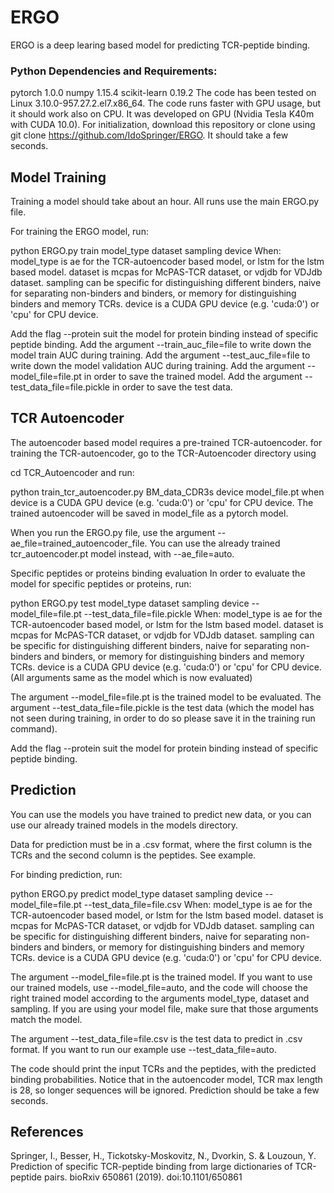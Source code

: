 # ERGO
ERGO is a deep learing based model for predicting TCR-peptide binding.

### Python Dependencies and Requirements:
pytorch 1.0.0
numpy 1.15.4
scikit-learn 0.19.2
The code has been tested on Linux 3.10.0-957.27.2.el7.x86_64.
The code runs faster with GPU usage, but it should work also on CPU. It was developed on GPU (Nvidia Tesla K40m with CUDA 10.0).
For initialization, download this repository or clone using git clone https://github.com/IdoSpringer/ERGO. It should take a few seconds.

## Model Training
Training a model should take about an hour. All runs use the main ERGO.py file.

For training the ERGO model, run:

python ERGO.py train model_type dataset sampling device 
When: model_type is ae for the TCR-autoencoder based model, or lstm for the lstm based model. dataset is mcpas for McPAS-TCR dataset, or vdjdb for VDJdb dataset. sampling can be specific for distinguishing different binders, naive for separating non-binders and binders, or memory for distinguishing binders and memory TCRs. device is a CUDA GPU device (e.g. 'cuda:0') or 'cpu' for CPU device.

Add the flag --protein suit the model for protein binding instead of specific peptide binding. Add the argument --train_auc_file=file to write down the model train AUC during training. Add the argument --test_auc_file=file to write down the model validation AUC during training. Add the argument --model_file=file.pt in order to save the trained model. Add the argument --test_data_file=file.pickle in order to save the test data.

## TCR Autoencoder
The autoencoder based model requires a pre-trained TCR-autoencoder. for training the TCR-autoencoder, go to the TCR-Autoencoder directory using

cd TCR_Autoencoder
and run:

python train_tcr_autoencoder.py BM_data_CDR3s device model_file.pt
when device is a CUDA GPU device (e.g. 'cuda:0') or 'cpu' for CPU device. The trained autoencoder will be saved in model_file as a pytorch model.

When you run the ERGO.py file, use the argument --ae_file=trained_autoencoder_file. You can use the already trained tcr_autoencoder.pt model instead, with --ae_file=auto.

Specific peptides or proteins binding evaluation
In order to evaluate the model for specific peptides or proteins, run:

python ERGO.py test model_type dataset sampling device --model_file=file.pt --test_data_file=file.pickle
When: model_type is ae for the TCR-autoencoder based model, or lstm for the lstm based model. dataset is mcpas for McPAS-TCR dataset, or vdjdb for VDJdb dataset. sampling can be specific for distinguishing different binders, naive for separating non-binders and binders, or memory for distinguishing binders and memory TCRs. device is a CUDA GPU device (e.g. 'cuda:0') or 'cpu' for CPU device. (All arguments same as the model which is now evaluated)

The argument --model_file=file.pt is the trained model to be evaluated. The argument --test_data_file=file.pickle is the test data (which the model has not seen during training, in order to do so please save it in the training run command).

Add the flag --protein suit the model for protein binding instead of specific peptide binding.

## Prediction
You can use the models you have trained to predict new data, or you can use our already trained models in the models directory.

Data for prediction must be in a .csv format, where the first column is the TCRs and the second column is the peptides. See example.

For binding prediction, run:

python ERGO.py predict model_type dataset sampling device --model_file=file.pt --test_data_file=file.csv
When: model_type is ae for the TCR-autoencoder based model, or lstm for the lstm based model. dataset is mcpas for McPAS-TCR dataset, or vdjdb for VDJdb dataset. sampling can be specific for distinguishing different binders, naive for separating non-binders and binders, or memory for distinguishing binders and memory TCRs. device is a CUDA GPU device (e.g. 'cuda:0') or 'cpu' for CPU device.

The argument --model_file=file.pt is the trained model. If you want to use our trained models, use --model_file=auto, and the code will choose the right trained model according to the arguments model_type, dataset and sampling. If you are using your model file, make sure that those arguments match the model.

The argument --test_data_file=file.csv is the test data to predict in .csv format. If you want to run our example use --test_data_file=auto.

The code should print the input TCRs and the peptides, with the predicted binding probabilities. Notice that in the autoencoder model, TCR max length is 28, so longer sequences will be ignored. Prediction should be take a few seconds.

## References
Springer, I., Besser, H., Tickotsky-Moskovitz, N., Dvorkin, S. & Louzoun, Y. Prediction of specific TCR-peptide binding from large dictionaries of TCR-peptide pairs. bioRxiv 650861 (2019). doi:10.1101/650861
